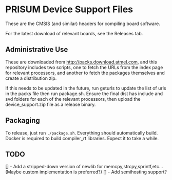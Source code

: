 # PRISUM Device Support Files
These are the CMSIS (and similar) headers for compiling board software. 

For the latest download of relevant boards, see the Releases tab.

## Administrative Use
These are downloaded from http://packs.download.atmel.com, and this repository
includes two scripts, one to fetch the URLs from the index page for relevant processors,
and another to fetch the packages themselves and create a distribution zip.

If this needs to be updated in the future, run geturls to update the list of urls in the packs file
then run package.sh. Ensure the final dist has include and svd folders for each of the relevant processors, 
then upload the device_support.zip file as a release binary.

## Packaging
To release, just run `./package.sh`. Everything should automatically build. Docker is required to build compiler_rt libraries. Expect it to take a while.

## TODO
[] - Add a stripped-down version of newlib for memcpy,strcpy,sprintf,etc... (Maybe custom implementation is preferred?)
[] - Add semihosting support?